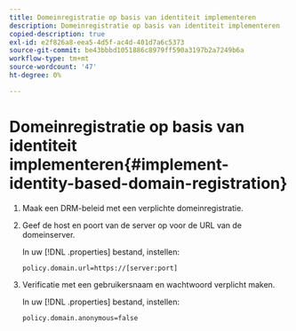 ```yaml
---
title: Domeinregistratie op basis van identiteit implementeren
description: Domeinregistratie op basis van identiteit implementeren
copied-description: true
exl-id: e2f826a8-eea5-4d5f-ac4d-401d7a6c5373
source-git-commit: be43bbbd1051886c8979ff590a3197b2a7249b6a
workflow-type: tm+mt
source-wordcount: '47'
ht-degree: 0%

---
```


# Domeinregistratie op basis van identiteit implementeren{#implement-identity-based-domain-registration}

1. Maak een DRM-beleid met een verplichte domeinregistratie.
1. Geef de host en poort van de server op voor de URL van de domeinserver.

   In uw [!DNL .properties] bestand, instellen:

   ```
   policy.domain.url=https://[server:port] 
   ```

1. Verificatie met een gebruikersnaam en wachtwoord verplicht maken.

   In uw [!DNL .properties] bestand, instellen:

   ```
   policy.domain.anonymous=false 
   ```
